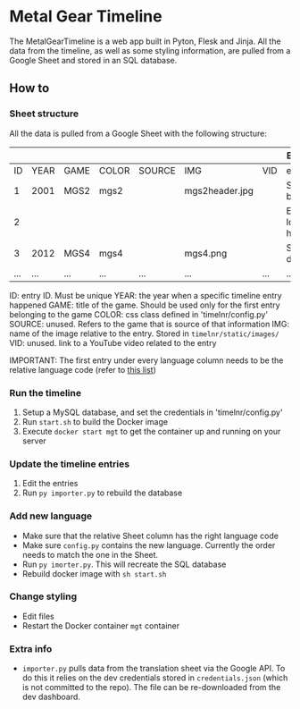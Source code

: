 # Metal Gear Timeline

The MetalGearTimeline is a web app built in Pyton, Flesk and Jinja. All the data from the timeline, as well as some styling information, are pulled from a Google Sheet and stored in an SQL database.

## How to

### Sheet structure

All the data is pulled from a Google Sheet with the following structure:

|     |      |      |       |        |                |     | ENGLISH            | ITALIAN        | ... |
| --- | ---- | ---- | ----- | ------ | -------------- | --- | ------------------ | -------------- | --- |
| ID  | YEAR | GAME | COLOR | SOURCE | IMG            | VID | en                 | it             | ... |
| 1   | 2001 | MGS2 | mgs2  |        | mgs2header.jpg |     | Snake is born      | Nasce Snake    | ... |
| 2   |      |      |       |        |                |     | Everyone loves him | Tutti lo amano | ... |
| 3   | 2012 | MGS4 | mgs4  |        | mgs4.png       |     | Snake is dead      | Muore Snake    | ... |
| ... | ...  | ...  | ...   | ...    | ...            | ... | ...                | ...            | ... |

ID: entry ID. Must be unique
YEAR: the year when a specific timeline entry happened
GAME: title of the game. Should be used only for the first entry belonging to the game
COLOR: css class defined in 'timelnr/config.py'
SOURCE: unused. Refers to the game that is source of that information
IMG: name of the image relative to the entry. Stored in `timelnr/static/images/`
VID: unused. link to a YouTube video related to the entry

IMPORTANT: The first entry under every language column needs to be the relative language code (refer to [this list](https://en.wikipedia.org/wiki/List_of_ISO_639-1_codes))

### Run the timeline

1. Setup a MySQL database, and set the credentials in 'timelnr/config.py'
2. Run `start.sh` to build the Docker image
3. Execute `docker start mgt` to get the container up and running on your server

### Update the timeline entries

1. Edit the entries
2. Run `py importer.py` to rebuild the database

### Add new language

- Make sure that the relative Sheet column has the right language code
- Make sure `config.py` contains the new language. Currently the order needs to match the one in the Sheet.
- Run `py imorter.py`. This will recreate the SQL database
- Rebuild docker image with `sh start.sh`

### Change styling

- Edit files
- Restart the Docker container `mgt` container

### Extra info

- `importer.py` pulls data from the translation sheet via the Google API. To do this it relies on the dev credentials stored in `credentials.json` (which is not committed to the repo). The file can be re-downloaded from the dev dashboard.
